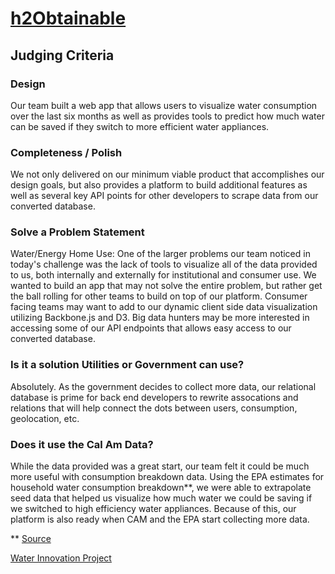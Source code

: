 # [h2Obtainable](https://water-hack-2015.herokuapp.com)

## Judging Criteria

### Design
Our team built a web app that allows users to visualize water consumption over 
the last six months as well as provides tools to predict how much water can be 
saved if they switch to more efficient water appliances.

### Completeness / Polish
We not only delivered on our minimum viable product that accomplishes our design 
goals, but also provides a platform to build additional features as well as several
key API points for other developers to scrape data from our converted database.

### Solve a Problem Statement
Water/Energy Home Use: One of the larger problems our team noticed in today's 
challenge was the lack of tools to visualize all of the data provided to us, both
internally and externally for institutional and consumer use. We wanted to build 
an app that may not solve the entire problem, but rather get the ball rolling for 
other teams to build on top of our platform. Consumer facing teams may want to add 
to our dynamic client side data visualization utilizing Backbone.js and D3. Big data
hunters may be more interested in accessing some of our API endpoints that allows 
easy access to our converted database.

### Is it a solution Utilities or Government can use?
Absolutely. As the government decides to collect more data, our relational database 
is prime for back end developers to rewrite assocations and relations that will
help connect the dots between users, consumption, geolocation, etc. 

### Does it use the Cal Am Data?
While the data provided was a great start, our team felt it could be much more 
useful with consumption breakdown data. Using the EPA estimates for household water
consumption breakdown**, we were able to extrapolate seed data that helped us visualize
how much water we could be saving if we switched to high efficiency water appliances. 
Because of this, our platform is also ready when CAM and the EPA start collecting more data.

** [Source](http://www.epa.gov/WaterSense/pubs/indoor.html)

[Water Innovation Project](http://www.waterinnovationproject.com/hackathon-2/)
